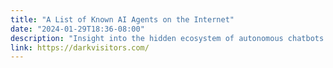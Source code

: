 ```yaml
---
title: "A List of Known AI Agents on the Internet"
date: "2024-01-29T18:36-08:00"
description: "Insight into the hidden ecosystem of autonomous chatbots and data scrapers crawling across the web"
link: https://darkvisitors.com/
---
```

